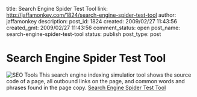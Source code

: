 title: Search Engine Spider Test Tool
link: http://jaffamonkey.com/1824/search-engine-spider-test-tool
author: jaffamonkey
description: 
post_id: 1824
created: 2009/02/27 11:43:56
created_gmt: 2009/02/27 11:43:56
comment_status: open
post_name: search-engine-spider-test-tool
status: publish
post_type: post

# Search Engine Spider Test Tool

![SEO Tools](http://www.seobook.com/images/seotools.gif) This search engine indexing simulatior tool shows the source code of a page, all outbound links on the page, and common words and phrases found in the page copy. [Search Engine Spider Test Tool](http://tools.seobook.com/general/spider-test/)